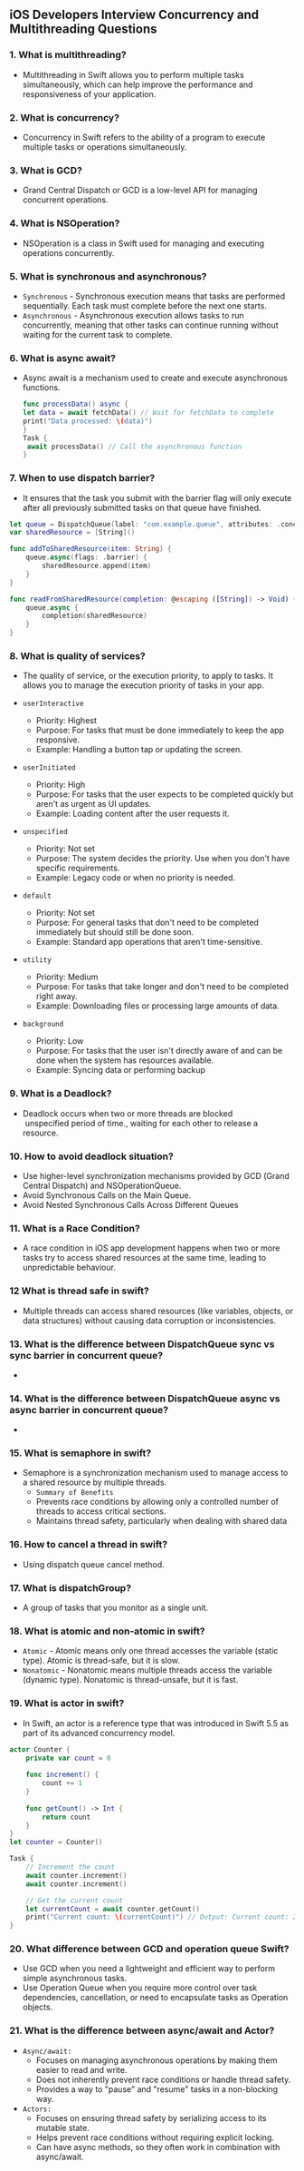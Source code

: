 ## iOS Developers Interview Concurrency and Multithreading Questions

### 1. What is multithreading?
  - Multithreading in Swift allows you to perform multiple tasks simultaneously, which can help improve the performance and 
   responsiveness of your application.

### 2. What is concurrency?
  - Concurrency in Swift refers to the ability of a program to execute multiple tasks or operations simultaneously.

### 3. What is GCD?
  - Grand Central Dispatch or GCD is a low-level API for managing concurrent operations.
    
### 4. What is NSOperation?
  - NSOperation is a class in Swift used for managing and executing operations concurrently.

### 5. What is synchronous and asynchronous? 
  - `Synchronous`
        - Synchronous execution means that tasks are performed sequentially. Each task must complete before the next one starts.
  - `Asynchronous`
        - Asynchronous execution allows tasks to run concurrently, meaning that other tasks can continue running without waiting for the current task to complete.
    
### 6. What is async await?
  - Async await is a mechanism used to create and execute asynchronous functions.
    ```swift
    func processData() async {
    let data = await fetchData() // Wait for fetchData to complete
    print("Data processed: \(data)")
    }
    Task {
     await processData() // Call the asynchronous function
    }
    ```
### 7. When to use dispatch barrier?
  -  It ensures that the task you submit with the barrier flag will only execute after all previously submitted tasks on that queue have finished.
```swift
let queue = DispatchQueue(label: "com.example.queue", attributes: .concurrent)
var sharedResource = [String]()

func addToSharedResource(item: String) {
    queue.async(flags: .barrier) {
        sharedResource.append(item)
    }
}

func readFromSharedResource(completion: @escaping ([String]) -> Void) {
    queue.async {
        completion(sharedResource)
    }
}

```
### 8. What is quality of services?
- The quality of service, or the execution priority, to apply to tasks. It allows you to manage the execution priority of tasks in your app.
  
 - `userInteractive`
    - Priority: Highest
    - Purpose: For tasks that must be done immediately to keep the app responsive.
    - Example: Handling a button tap or updating the screen.
- `userInitiated`
    - Priority: High
    - Purpose: For tasks that the user expects to be completed quickly but aren't as urgent as UI updates.
    - Example: Loading content after the user requests it.
- `unspecified`
    - Priority: Not set
    - Purpose: The system decides the priority. Use when you don't have specific requirements.
    - Example: Legacy code or when no priority is needed.
- `default`
    - Priority: Not set
    - Purpose: For general tasks that don't need to be completed immediately but should still be done soon.
    - Example: Standard app operations that aren't time-sensitive.
- `utility`
    - Priority: Medium
    - Purpose: For tasks that take longer and don't need to be completed right away.
    - Example: Downloading files or processing large amounts of data.
- `background`
    - Priority: Low
    - Purpose: For tasks that the user isn't directly aware of and can be done when the system has resources available.
    - Example: Syncing data or performing backup
  
### 9. What is a Deadlock?
  - Deadlock occurs when two or more threads are blocked  unspecified period of time., waiting for each other to release a resource.
    
### 10. How to avoid deadlock situation?
  - Use higher-level synchronization mechanisms provided by GCD (Grand Central Dispatch) and NSOperationQueue.
  - Avoid Synchronous Calls on the Main Queue.
  - Avoid Nested Synchronous Calls Across Different Queues

### 11. What is a Race Condition?
  - A race condition in iOS app development happens when two or more tasks try to access 
    shared resources at the same time, leading to unpredictable behaviour.

### 12 What is thread safe in swift?
  -  Multiple threads can access shared resources (like variables, objects, or data structures) without causing data corruption or inconsistencies.
    
### 13. What is the difference between DispatchQueue sync vs sync barrier in concurrent queue?
   - 

### 14. What is the difference between DispatchQueue async vs async barrier in concurrent queue?
   - 
### 15. What is semaphore in swift?
   - Semaphore is a synchronization mechanism used to manage access to a shared resource by multiple threads.
      - `Summary of Benefits`
     - Prevents race conditions by allowing only a controlled number of threads to access critical sections.
     - Maintains thread safety, particularly when dealing with shared data
   
### 16. How to cancel a thread in swift?
   - Using dispatch queue cancel method.
     
### 17. What is dispatchGroup?
   - A group of tasks that you monitor as a single unit.

### 18. What is atomic and non-atomic in swift?
  - `Atomic` - Atomic means only one thread accesses the variable (static type). Atomic is 
               thread-safe, but it is slow.
  - `Nonatomic` - Nonatomic means multiple threads access the variable (dynamic type). 
                  Nonatomic is thread-unsafe, but it is fast.
    
### 19. What is actor in swift?
  - In Swift, an actor is a reference type that was introduced in Swift 5.5 as part of its advanced concurrency model.

``` swift
actor Counter {
    private var count = 0
    
    func increment() {
        count += 1
    }
    
    func getCount() -> Int {
        return count
    }
}
let counter = Counter()

Task {
    // Increment the count
    await counter.increment()
    await counter.increment()

    // Get the current count
    let currentCount = await counter.getCount()
    print("Current count: \(currentCount)") // Output: Current count: 2
}
```
### 20. What difference between GCD and operation queue Swift?
  - Use GCD when you need a lightweight and efficient way to perform simple asynchronous tasks.
  - Use Operation Queue when you require more control over task dependencies, cancellation, or need to encapsulate tasks as Operation objects.

### 21. What is the difference between async/await and Actor?
- `Async/await:`
    - Focuses on managing asynchronous operations by making them easier to read and write.
    - Does not inherently prevent race conditions or handle thread safety.
    - Provides a way to "pause" and "resume" tasks in a non-blocking way.
- `Actors:`
    - Focuses on ensuring thread safety by serializing access to its mutable state.
    - Helps prevent race conditions without requiring explicit locking.
    - Can have async methods, so they often work in combination with async/await.
